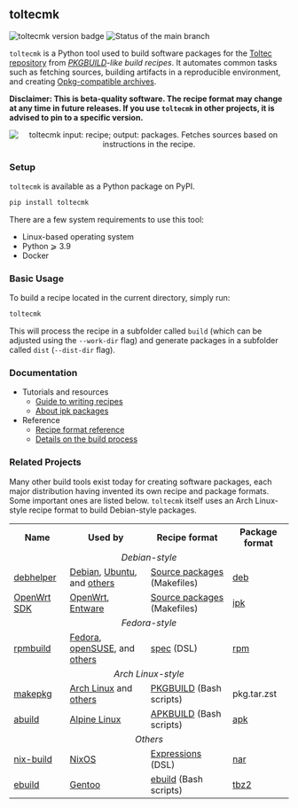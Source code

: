 ## toltecmk

![toltecmk version badge](https://img.shields.io/pypi/v/toltecmk)
![Status of the main branch](https://github.com/toltec-dev/build/actions/workflows/checks.yml/badge.svg)

`toltecmk` is a Python tool used to build software packages for the [Toltec repository](https://github.com/toltec-dev/toltec) from _[PKGBUILD](https://wiki.archlinux.org/index.php/PKGBUILD)-like build recipes_.
It automates common tasks such as fetching sources, building artifacts in a reproducible environment, and creating [Opkg-compatible archives](docs/ipk.md).

**Disclaimer: This is beta-quality software. The recipe format may change at any time in future releases. If you use `toltecmk` in other projects, it is advised to pin to a specific version.**

<p align="center">
    <img src="https://github.com/toltec-dev/build/raw/main/media/overview.svg" alt="toltecmk input: recipe; output: packages. Fetches sources based on instructions in the recipe." title="Overview of toltecmk">
</p>

### Setup

`toltecmk` is available as a Python package on PyPI.

```sh
pip install toltecmk
```

There are a few system requirements to use this tool:

* Linux-based operating system
* Python ⩾ 3.9
* Docker

### Basic Usage

To build a recipe located in the current directory, simply run:

```sh
toltecmk
```

This will process the recipe in a subfolder called `build` (which can be adjusted using the `--work-dir` flag) and generate packages in a subfolder called `dist` (`--dist-dir` flag).

### Documentation

* Tutorials and resources
    - [Guide to writing recipes](docs/writing-recipes.md)
    - [About ipk packages](docs/ipk.md)
* Reference
    - [Recipe format reference](docs/recipe-format.md)
    - [Details on the build process](docs/build-process.md)

### Related Projects

Many other build tools exist today for creating software packages, each major distribution having invented its own recipe and package formats.
Some important ones are listed below.
`toltecmk` itself uses an Arch Linux-style recipe format to build Debian-style packages.

<table>
    <tr>
        <th>Name</th>
        <th>Used by</th>
        <th>Recipe format</th>
        <th>Package format</th>
    </tr>
    <tr>
        <td colspan="4" align="center"><em>Debian-style</em></th>
    </tr>
    <tr>
        <td><a href="https://salsa.debian.org/debian/debhelper">debhelper</a></td>
        <td><a href="https://www.debian.org/">Debian</a>, <a href="https://ubuntu.com">Ubuntu</a>, and <a href="https://en.wikipedia.org/wiki/List_of_Linux_distributions#DEB-based">others</a></td>
        <td><a href="https://www.debian.org/doc/manuals/debmake-doc/ch05.en.html">Source packages</a> (Makefiles)</td>
        <td><a href="https://man7.org/linux/man-pages/man5/deb.5.html">deb</a></td>
    </tr>
    <tr>
        <td><a href="https://openwrt.org/docs/guide-developer/using_the_sdk">OpenWrt SDK</a></td>
        <td><a href="https://openwrt.org/">OpenWrt</a>, <a href="https://entware.net/">Entware</a></td>
        <td><a href="https://openwrt.org/docs/guide-developer/package-policies">Source packages</a> (Makefiles)</td>
        <td><a href="docs/ipk.md">ipk</a></td>
    </tr>
    <tr>
        <td colspan="4" align="center"><em>Fedora-style</em></td>
    </tr>
    <tr>
        <td><a href="https://github.com/rpm-software-management/rpm">rpmbuild</a></td>
        <td><a href="https://getfedora.org/">Fedora</a>, <a href="https://www.opensuse.org/">openSUSE</a>, and <a href="https://en.wikipedia.org/wiki/List_of_Linux_distributions#RPM-based">others</a></td>
        <td><a href="https://rpm-packaging-guide.github.io/#what-is-a-spec-file">spec</a> (DSL)</td>
        <td><a href="https://rpm.org/devel_doc/file_format.html">rpm</a></td>
    </tr>
    <tr>
        <td colspan="4" align="center"><em>Arch Linux-style</em></td>
    </tr>
    <tr>
        <td><a href="https://wiki.archlinux.org/title/Makepkg">makepkg</a></td>
        <td><a href="https://archlinux.org/">Arch Linux</a> and <a href="https://en.wikipedia.org/wiki/List_of_Linux_distributions#Pacman-based">others</a></td>
        <td><a href="https://wiki.archlinux.org/index.php/PKGBUILD">PKGBUILD</a> (Bash scripts)</td>
        <td>pkg.tar.zst</td>
    </tr>
    <tr>
        <td><a href="https://gitlab.alpinelinux.org/alpine/abuild">abuild</a></td>
        <td><a href="https://alpinelinux.org/">Alpine Linux</a></td>
        <td><a href="https://wiki.alpinelinux.org/wiki/Creating_an_Alpine_package#Getting_some_help">APKBUILD</a> (Bash scripts)</td>
        <td><a href="https://wiki.alpinelinux.org/wiki/Alpine_package_format">apk</a></td>
    </tr>
    <tr>
        <td colspan="4" align="center"><em>Others</em></td>
    </tr>
    <tr>
        <td><a href="https://nixos.org/manual/nix/unstable/command-ref/nix-build.html">nix-build</a></td>
        <td><a href="https://nixos.org/">NixOS</a></td>
        <td><a href="https://nixos.org/manual/nix/stable/#chap-writing-nix-expressions">Expressions</a> (DSL)</td>
        <td><a href="https://gist.github.com/jbeda/5c79d2b1434f0018d693">nar</a></td>
    </tr>
    <tr>
        <td><a href="https://dev.gentoo.org/~zmedico/portage/doc/man/ebuild.1.html">ebuild</a></td>
        <td><a href="https://www.gentoo.org/">Gentoo</a></td>
        <td><a href="https://wiki.gentoo.org/wiki/Ebuild">ebuild</a> (Bash scripts)</td>
        <td><a href="https://wiki.gentoo.org/wiki/Binary_package_guide#Understanding_the_binary_package_format">tbz2</a></td>
    </tr>
</table>
